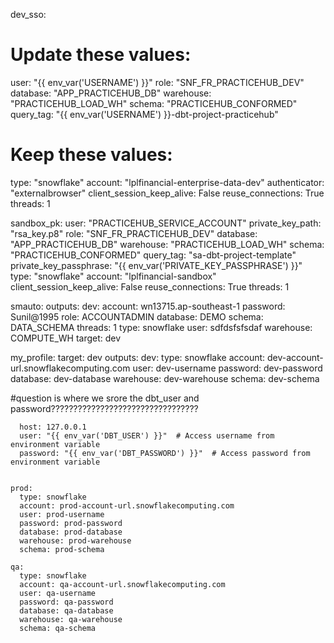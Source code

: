 dev_sso:
  # Update these values:
  user: "{{ env_var('USERNAME') }}"
  role: "SNF_FR_PRACTICEHUB_DEV"
  database: "APP_PRACTICEHUB_DB"
  warehouse: "PRACTICEHUB_LOAD_WH"
  schema: "PRACTICEHUB_CONFORMED"
  query_tag: "{{ env_var('USERNAME') }}-dbt-project-practicehub"
  # Keep these values:
  type: "snowflake"
  account: "lplfinancial-enterprise-data-dev"
  authenticator: "externalbrowser"
  client_session_keep_alive: False
  reuse_connections: True
  threads: 1

sandbox_pk:
  user: "PRACTICEHUB_SERVICE_ACCOUNT"
  private_key_path: "rsa_key.p8"
  role: "SNF_FR_PRACTICEHUB_DEV"
  database: "APP_PRACTICEHUB_DB"
  warehouse: "PRACTICEHUB_LOAD_WH"
  schema: "PRACTICEHUB_CONFORMED"
  query_tag: "sa-dbt-project-template"
  private_key_passphrase: "{{ env_var('PRIVATE_KEY_PASSPHRASE') }}"
  type: "snowflake"
  account: "lplfinancial-sandbox"
  client_session_keep_alive: False
  reuse_connections: True
  threads: 1



smauto:
  outputs:
    dev:
      account: wn13715.ap-southeast-1
      password: Sunil@1995
      role: ACCOUNTADMIN
      database: DEMO
      schema: DATA_SCHEMA
      threads: 1
      type: snowflake
      user: sdfdsfsfsdaf
      warehouse: COMPUTE_WH
  target: dev





my_profile:
  target: dev
  outputs:
    dev:
      type: snowflake
      account: dev-account-url.snowflakecomputing.com
      user: dev-username
      password: dev-password
      database: dev-database
      warehouse: dev-warehouse
      schema: dev-schema

#question is where we srore the dbt_user and password?????????????????????????????????



      host: 127.0.0.1
      user: "{{ env_var('DBT_USER') }}"  # Access username from environment variable
      password: "{{ env_var('DBT_PASSWORD') }}"  # Access password from environment variable


    prod:
      type: snowflake
      account: prod-account-url.snowflakecomputing.com
      user: prod-username
      password: prod-password
      database: prod-database
      warehouse: prod-warehouse
      schema: prod-schema

    qa:
      type: snowflake
      account: qa-account-url.snowflakecomputing.com
      user: qa-username
      password: qa-password
      database: qa-database
      warehouse: qa-warehouse
      schema: qa-schema
